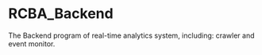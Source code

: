 # RCBA_Backend
The Backend program of real-time analytics system, including: crawler and event monitor.
